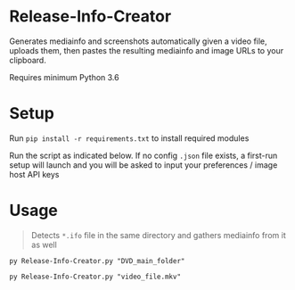 # Release-Info-Creator
Generates mediainfo and screenshots automatically given a video file, uploads them, then pastes the resulting mediainfo and image URLs to your clipboard.

Requires minimum Python 3.6


# Setup
Run `pip install -r requirements.txt` to install required modules

Run the script as indicated below. If no config `.json` file exists, a first-run setup will launch and you will be asked to input your preferences / image host API keys


# Usage
	
> Detects `*.ifo` file in the same directory and gathers mediainfo from it as well

    py Release-Info-Creator.py "DVD_main_folder"

    py Release-Info-Creator.py "video_file.mkv"
